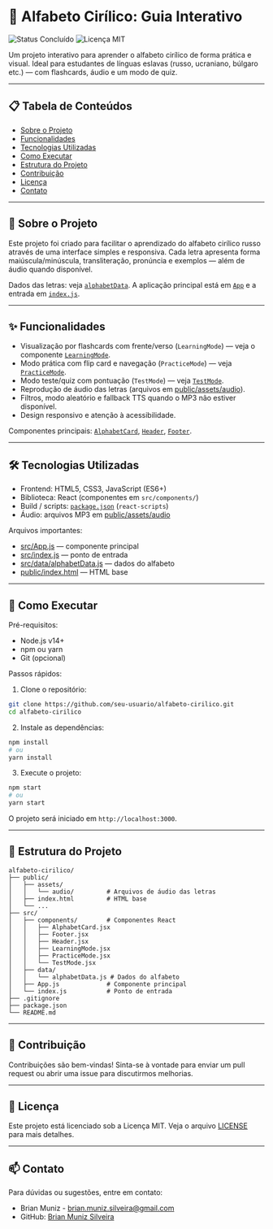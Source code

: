 # 📘 Alfabeto Cirílico: Guia Interativo

![Status Concluído](https://img.shields.io/badge/Status-Desenvolvimento-brightgreen) ![Licença MIT](https://img.shields.io/badge/Licen%C3%A7a-MIT-yellow)  

Um projeto interativo para aprender o alfabeto cirílico de forma prática e visual. Ideal para estudantes de línguas eslavas (russo, ucraniano, búlgaro etc.) — com flashcards, áudio e um modo de quiz.

---

## 📋 Tabela de Conteúdos

- [Sobre o Projeto](#-sobre-o-projeto)  
- [Funcionalidades](#-funcionalidades)  
- [Tecnologias Utilizadas](#-tecnologias-utilizadas)  
- [Como Executar](#-como-executar)  
- [Estrutura do Projeto](#-estrutura-do-projeto)  
- [Contribuição](#-contribui%C3%A7%C3%A3o)  
- [Licença](#-licen%C3%A7a)  
- [Contato](#-contato)  

---

## 🚀 Sobre o Projeto

Este projeto foi criado para facilitar o aprendizado do alfabeto cirílico russo através de uma interface simples e responsiva. Cada letra apresenta forma maiúscula/minúscula, transliteração, pronúncia e exemplos — além de áudio quando disponível.

Dados das letras: veja [`alphabetData`](src/data/alphabetData.js). A aplicação principal está em [`App`](src/App.js) e a entrada em [`index.js`](src/index.js).

---

## ✨ Funcionalidades

- Visualização por flashcards com frente/verso (`LearningMode`) — veja o componente [`LearningMode`](src/components/LearningMode.jsx).  
- Modo prática com flip card e navegação (`PracticeMode`) — veja [`PracticeMode`](src/components/PracticeMode.jsx).  
- Modo teste/quiz com pontuação (`TestMode`) — veja [`TestMode`](src/components/TestMode.jsx).  
- Reprodução de áudio das letras (arquivos em [public/assets/audio](public/assets/audio)).  
- Filtros, modo aleatório e fallback TTS quando o MP3 não estiver disponível.  
- Design responsivo e atenção à acessibilidade.

Componentes principais: [`AlphabetCard`](src/components/AlphabetCard.jsx), [`Header`](src/components/Header.jsx), [`Footer`](src/components/Footer.jsx).

---

## 🛠 Tecnologias Utilizadas

- Frontend: HTML5, CSS3, JavaScript (ES6+)  
- Biblioteca: React (componentes em `src/components/`)  
- Build / scripts: [`package.json`](package.json) (`react-scripts`)  
- Áudio: arquivos MP3 em [public/assets/audio](public/assets/audio)

Arquivos importantes:
- [src/App.js](src/App.js) — componente principal  
- [src/index.js](src/index.js) — ponto de entrada  
- [src/data/alphabetData.js](src/data/alphabetData.js) — dados do alfabeto  
- [public/index.html](public/index.html) — HTML base

---

## 📂 Como Executar

Pré-requisitos:
- Node.js v14+  
- npm ou yarn  
- Git (opcional)

Passos rápidos:

1. Clone o repositório:

```bash
git clone https://github.com/seu-usuario/alfabeto-cirilico.git
cd alfabeto-cirilico
```

2. Instale as dependências:

```bash
npm install
# ou
yarn install
```

3. Execute o projeto:

```bash
npm start
# ou
yarn start
```

O projeto será iniciado em `http://localhost:3000`.

---

## 📁 Estrutura do Projeto

```
alfabeto-cirilico/
├── public/
│   ├── assets/
│   │   └── audio/         # Arquivos de áudio das letras
│   ├── index.html         # HTML base
│   └── ...
├── src/
│   ├── components/        # Componentes React
│   │   ├── AlphabetCard.jsx
│   │   ├── Footer.jsx
│   │   ├── Header.jsx
│   │   ├── LearningMode.jsx
│   │   ├── PracticeMode.jsx
│   │   └── TestMode.jsx
│   ├── data/
│   │   └── alphabetData.js # Dados do alfabeto
│   ├── App.js             # Componente principal
│   └── index.js           # Ponto de entrada
├── .gitignore
├── package.json
└── README.md
```

---

## 🤝 Contribuição

Contribuições são bem-vindas! Sinta-se à vontade para enviar um pull request ou abrir uma issue para discutirmos melhorias.

---

## 📜 Licença

Este projeto está licenciado sob a Licença MIT. Veja o arquivo [LICENSE](LICENSE) para mais detalhes.

---

## 📫 Contato

Para dúvidas ou sugestões, entre em contato:

- Brian Muniz - [brian.muniz.silveira@gmail.com](mailto:brian.muniz.silveira@gmail.com)  
- GitHub: [Brian Muniz Silveira](https://github.com/BrianMunizSilveira)  

